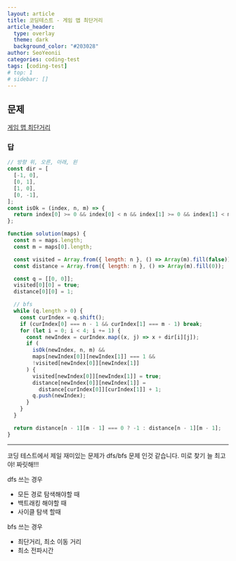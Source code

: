 ```yaml
---
layout: article
title: 코딩테스트 - 게임 맵 최단거리
article_header:
  type: overlay
  theme: dark
  background_color: "#203028"
author: SeoYeonii
categories: coding-test
tags: [coding-test]
# top: 1
# sidebar: []
---
```


## 문제

[게임 맵 최단거리](https://school.programmers.co.kr/learn/courses/30/lessons/1844)

### 답

```js
// 방향 위, 오른, 아래, 왼
const dir = [
  [-1, 0],
  [0, 1],
  [1, 0],
  [0, -1],
];
const isOk = (index, n, m) => {
  return index[0] >= 0 && index[0] < n && index[1] >= 0 && index[1] < m;
};

function solution(maps) {
  const n = maps.length;
  const m = maps[0].length;

  const visited = Array.from({ length: n }, () => Array(m).fill(false));
  const distance = Array.from({ length: n }, () => Array(m).fill(0));

  const q = [[0, 0]];
  visited[0][0] = true;
  distance[0][0] = 1;

  // bfs
  while (q.length > 0) {
    const curIndex = q.shift();
    if (curIndex[0] === n - 1 && curIndex[1] === m - 1) break;
    for (let i = 0; i < 4; i += 1) {
      const newIndex = curIndex.map((x, j) => x + dir[i][j]);
      if (
        isOk(newIndex, n, m) &&
        maps[newIndex[0]][newIndex[1]] === 1 &&
        !visited[newIndex[0]][newIndex[1]]
      ) {
        visited[newIndex[0]][newIndex[1]] = true;
        distance[newIndex[0]][newIndex[1]] =
          distance[curIndex[0]][curIndex[1]] + 1;
        q.push(newIndex);
      }
    }
  }

  return distance[n - 1][m - 1] === 0 ? -1 : distance[n - 1][m - 1];
}
```

---

코딩 테스트에서 제일 재미있는 문제가 dfs/bfs 문제 인것 같습니다. 미로 찾기 늘 최고야! 짜릿해!!!

dfs 쓰는 경우

- 모든 경로 탐색해야할 때
- 백트래킹 해야할 때
- 사이클 탐색 할때

bfs 쓰는 경우

- 최단거리, 최소 이동 거리
- 최소 전파시간
